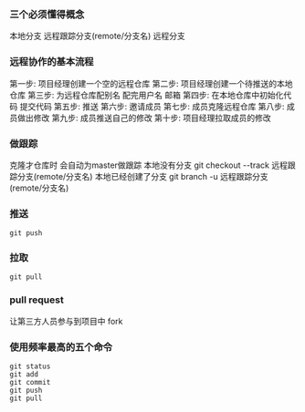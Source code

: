 ### 三个必须懂得概念
本地分支
远程跟踪分支(remote/分支名)
远程分支

### 远程协作的基本流程
第一步: 项目经理创建一个空的远程仓库
第二步: 项目经理创建一个待推送的本地仓库
第三步: 为远程仓库配别名  配完用户名 邮箱
第四步: 在本地仓库中初始化代码 提交代码
第五步: 推送
第六步: 邀请成员
第七步: 成员克隆远程仓库
第八步: 成员做出修改
第九步: 成员推送自己的修改
第十步: 项目经理拉取成员的修改

### 做跟踪
克隆才仓库时 会自动为master做跟踪
本地没有分支
    git checkout --track 远程跟踪分支(remote/分支名)
本地已经创建了分支
    git branch -u 远程跟踪分支(remote/分支名)
### 推送
```
git push
```
### 拉取
```
git pull
```
### pull request
让第三方人员参与到项目中 fork



### 使用频率最高的五个命令
```
git status
git add
git commit
git push
git pull
```
